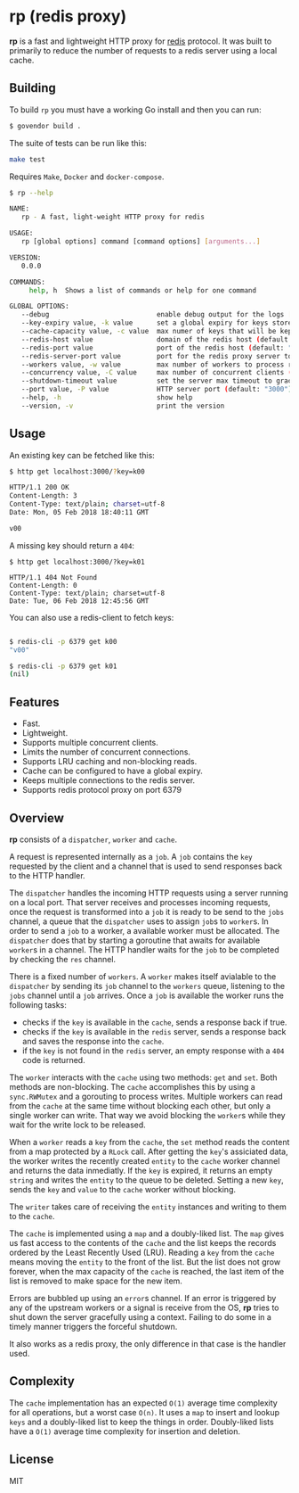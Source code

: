 # rp (redis proxy)

**rp** is  a fast and lightweight HTTP proxy for [redis](http://redis.io/) protocol. It was built to primarily to reduce the number of requests to a redis server using a local cache.

## Building

To build `rp` you must have a working Go install and then  you can run:

``` bash
$ govendor build .
```

The suite of tests can be run like this:

``` bash
make test
```

Requires `Make`, `Docker` and `docker-compose`.

```bash
$ rp --help

NAME:
   rp - A fast, light-weight HTTP proxy for redis

USAGE:
   rp [global options] command [command options] [arguments...]

VERSION:
   0.0.0

COMMANDS:
     help, h  Shows a list of commands or help for one command

GLOBAL OPTIONS:
   --debug                           enable debug output for the logs [$DEBUG]
   --key-expiry value, -k value      set a global expiry for keys stored in cache (default: "5s")
   --cache-capacity value, -c value  max numer of keys that will be kept in cache (default: 15000)
   --redis-host value                domain of the redis host (default: "localhost") [$REDIS_HOST]
   --redis-port value                port of the redis host (default: "6379") [$REDIS_PORT]
   --redis-server-port value         port for the redis proxy server to listen on (default: "6379") [$REDIS_SERVER_PROXY]
   --workers value, -w value         max number of workers to process requests (default: 1)
   --concurrency value, -C value     max number of concurrent clients (default: 30)
   --shutdown-timeout value          set the server max timeout to gracefully shutdown (default: "2s")
   --port value, -P value            HTTP server port (default: "3000")
   --help, -h                        show help
   --version, -v                     print the version
```

## Usage

An existing key can be fetched like this:

```bash
$ http get localhost:3000/?key=k00

HTTP/1.1 200 OK
Content-Length: 3
Content-Type: text/plain; charset=utf-8
Date: Mon, 05 Feb 2018 18:40:11 GMT

v00
```

A missing key should return a `404`:

```
$ http get localhost:3000/?key=k01

HTTP/1.1 404 Not Found
Content-Length: 0
Content-Type: text/plain; charset=utf-8
Date: Tue, 06 Feb 2018 12:45:56 GMT
```

You can also use a redis-client to fetch keys:

```bash

$ redis-cli -p 6379 get k00
"v00"

$ redis-cli -p 6379 get k01
(nil)
```

## Features

+ Fast.
+ Lightweight.
+ Supports multiple concurrent clients.
+ Limits the number of concurrent connections.
+ Supports LRU caching and non-blocking reads.
+ Cache can be configured to have a global expiry.
+ Keeps multiple connections to the redis server.
+ Supports redis protocol proxy on port 6379

## Overview

**rp** consists of a `dispatcher`, `worker` and `cache`.

A request is represented internally as a `job`. A `job` contains the `key` requested by the client and a channel that is used to send responses back to the HTTP handler.

The `dispatcher` handles the incoming HTTP requests using a server running on a local port. That server receives and processes incoming requests, once the request is transformed into a `job` it is ready to be send to the `jobs` channel, a queue that the `dispatcher` uses to assign `job`s to `worker`s. In order to send a `job` to a worker, a available worker must be allocated. The `dispatcher` does that by starting a goroutine that awaits for available `worker`s in a channel. The HTTP handler waits for the `job` to be completed by checking the `res` channel.

There is a fixed number of `workers`. A `worker` makes itself avialable to the `dispatcher` by sending its `job` channel to the `workers` queue, listening to the `jobs` channel until a `job` arrives. Once a `job` is available the worker runs the following tasks:

+ checks if the `key` is available in the `cache`, sends a response back if true.
+ checks if the `key` is available in the `redis` server, sends a response back and saves the response into the `cache`.
+ if the `key` is not found in the `redis` server, an empty response with a `404` code is returned.

The `worker` interacts with the `cache` using two methods: `get` and `set`. Both methods are non-blocking. The `cache` accomplishes this by using a `sync.RWMutex` and a gorouting to process writes. Multiple workers can read from the `cache` at the same time without blocking each other, but only a single worker can write. That way we avoid blocking the `worker`s while they wait for the write lock to be released.

When a `worker` reads a `key` from the `cache`, the `set` method reads the content from a map protected by a `RLock` call. After getting the `key`'s assiciated data, the worker writes the recently created `entity` to the `cache` worker channel and returns the data inmediatly. If the `key` is expired, it returns an empty `string` and writes the `entity` to the queue to be deleted. Setting a new `key`, sends the `key` and `value` to the `cache` worker without blocking.

The `writer` takes care of receiving the `entity` instances and writing to them to the `cache`. 

The `cache` is implemented using a `map` and a doubly-liked list. The `map` gives us fast access to the contents of the `cache` and the list keeps the records ordered by the Least Recently Used (LRU). Reading a `key` from the `cache` means moving the `entity` to the front of the list. But the list does not grow forever, when the max capacity of the `cache` is reached, the last item of the list is removed to make space for the new item.

Errors are bubbled up using an `error`s channel. If an error is triggered by any of the upstream workers or a signal is receive from the OS, **rp** tries to shut down the server gracefully using a context. Failing to do some in a timely manner triggers the forceful shutdown.

It also works as a redis proxy, the only difference in that case is the handler used.

## Complexity

The `cache` implementation has an expected `O(1)` average time complexity for all operations, but a worst case `O(n)`. It uses a `map` to insert and lookup `keys` and a doubly-liked list to keep the things in order. Doubly-liked lists have a `O(1)` average time complexity for insertion and deletion.

## License

MIT
